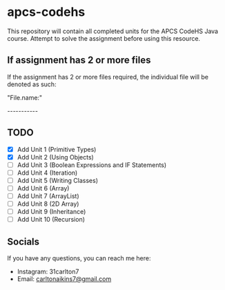 # apcs-codehs
This repository will contain all completed units for the APCS CodeHS Java course. Attempt to solve the assignment before using this resource.

## If assignment has 2 or more files
If the assignment has 2 or more files required, the individual file will be denoted as such:

"File.name:"

_-_-_-_-_-_-_-_-_-_-_-_

## TODO
- [X] Add Unit 1 (Primitive Types)
- [X] Add Unit 2 (Using Objects)
- [ ] Add Unit 3 (Boolean Expressions and IF Statements)
- [ ] Add Unit 4 (Iteration)
- [ ] Add Unit 5 (Writing Classes)
- [ ] Add Unit 6 (Array)
- [ ] Add Unit 7 (ArrayList)
- [ ] Add Unit 8 (2D Array)
- [ ] Add Unit 9 (Inheritance)
- [ ] Add Unit 10 (Recursion)

## Socials
If you have any questions, you can reach me here:

- Instagram: 31carlton7
- Email: carltonaikins7@gmail.com
